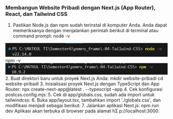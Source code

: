 ### Membangun Website Pribadi dengan Next.js (App Router), React, dan Tailwind CSS

1. Pastikan Node.js dan npm sudah terinstal di komputer Anda. Anda dapat memeriksanya dengan menjalankan perintah berikut di terminal atau command prompt:
node -v 
<img src ='img/1.png'>
npm -v 
<img src ='img/2.png'>
2. Buat direktori baru untuk proyek Next.js Anda:
mkdir website-pribadi 
cd website-pribadi 
3. Inisialisasi proyek Next.js dengan TypeScript dan App Router:
npx create-next-app@latest . --typescript –app 
4. Cek konfigurasi postcss.config.mjs:
5. Cek di app/globals.css, sudah ada import untuk tailwindcss:
6. Buka app/layout.tsx, tambahkan import './globals.css', dan modifikasi menjadi sebagai berikut:
7. Jalankan aplikasi Next.js:
npm run dev
Aplikasi akan terbuka di browser pada alamat hƩ p://localhost:3000.